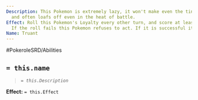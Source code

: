 ```yaml
---
Description: This Pokemon is extremely lazy, it won't make even the tiniest effort
  and often loafs off even in the heat of battle.
Effect: Roll this Pokemon's Loyalty every other turn, and score at least 2 successes.
  If the roll fails this Pokemon refuses to act. If it is successful it may act normally.
Name: Truant
---
```


#PokeroleSRD/Abilities

## `= this.name`

> *`= this.Description`*

**Effect:** `= this.Effect`

